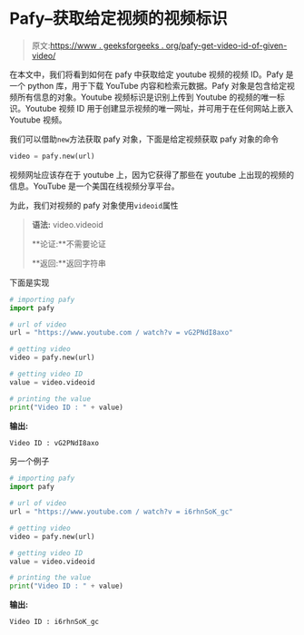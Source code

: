 # Pafy–获取给定视频的视频标识

> 原文:[https://www . geeksforgeeks . org/pafy-get-video-id-of-given-video/](https://www.geeksforgeeks.org/pafy-getting-video-id-of-the-given-video/)

在本文中，我们将看到如何在 pafy 中获取给定 youtube 视频的视频 ID。Pafy 是一个 python 库，用于下载 YouTube 内容和检索元数据。Pafy 对象是包含给定视频所有信息的对象。Youtube 视频标识是识别上传到 Youtube 的视频的唯一标识。Youtube 视频 ID 用于创建显示视频的唯一网址，并可用于在任何网站上嵌入 Youtube 视频。

我们可以借助`new`方法获取 pafy 对象，下面是给定视频获取 pafy 对象的命令

```py
video = pafy.new(url)
```

视频网址应该存在于 youtube 上，因为它获得了那些在 youtube 上出现的视频的信息。YouTube 是一个美国在线视频分享平台。

为此，我们对视频的 pafy 对象使用`videoid`属性

> **语法:** video.videoid
> 
> **论证:**不需要论证
> 
> **返回:**返回字符串

下面是实现

```py
# importing pafy
import pafy 

# url of video 
url = "https://www.youtube.com / watch?v = vG2PNdI8axo"

# getting video
video = pafy.new(url)

# getting video ID
value = video.videoid

# printing the value
print("Video ID : " + value)
```

**输出:**

```py
Video ID : vG2PNdI8axo

```

另一个例子

```py
# importing pafy
import pafy 

# url of video 
url = "https://www.youtube.com / watch?v = i6rhnSoK_gc"

# getting video
video = pafy.new(url) 

# getting video ID
value = video.videoid

# printing the value
print("Video ID : " + value)
```

**输出:**

```py
Video ID : i6rhnSoK_gc

```